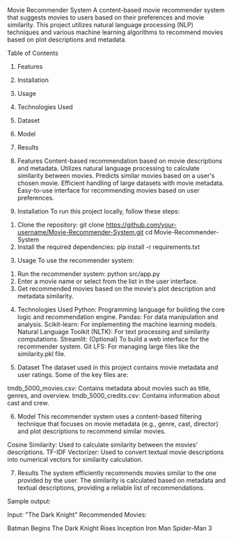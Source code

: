 Movie Recommender System
A content-based movie recommender system that suggests movies to users based on their preferences and movie similarity. This project utilizes natural language processing (NLP) techniques and various machine learning algorithms to recommend movies based on plot descriptions and metadata.

Table of Contents
  1. Features
  2. Installation
  3. Usage
  4. Technologies Used
  5. Dataset
  6. Model
  7. Results

1. Features
  Content-based recommendation based on movie descriptions and metadata.
  Utilizes natural language processing to calculate similarity between movies.
  Predicts similar movies based on a user's chosen movie.
  Efficient handling of large datasets with movie metadata.
  Easy-to-use interface for recommending movies based on user preferences.

2. Installation
To run this project locally, follow these steps:

  1) Clone the repository:
    git clone https://github.com/your-username/Movie-Recommender-System.git
    cd Movie-Recommender-System
  2) Install the required dependencies:
    pip install -r requirements.txt

3. Usage
To use the recommender system:

  1) Run the recommender system:
     python src/app.py
  2) Enter a movie name or select from the list in the user interface.
  3) Get recommended movies based on the movie's plot description and metadata similarity.

4. Technologies Used
  Python: Programming language for building the core logic and recommendation engine.
  Pandas: For data manipulation and analysis.
  Scikit-learn: For implementing the machine learning models.
  Natural Language Toolkit (NLTK): For text processing and similarity computations.
  Streamlit: (Optional) To build a web interface for the recommender system.
  Git LFS: For managing large files like the similarity.pkl file.

5. Dataset
The dataset used in this project contains movie metadata and user ratings. Some of the key files are:

tmdb_5000_movies.csv: Contains metadata about movies such as title, genres, and overview.
tmdb_5000_credits.csv: Contains information about cast and crew.

6. Model
This recommender system uses a content-based filtering technique that focuses on movie metadata (e.g., genre, cast, director) and plot descriptions to recommend similar movies.

  Cosine Similarity: Used to calculate similarity between the movies' descriptions.
  TF-IDF Vectorizer: Used to convert textual movie descriptions into numerical vectors for similarity calculation.

 7. Results
The system efficiently recommends movies similar to the one provided by the user. The similarity is calculated based on metadata and textual descriptions, providing a reliable list of recommendations.

Sample output:

Input: "The Dark Knight"
Recommended Movies:

Batman Begins
The Dark Knight Rises
Inception
Iron Man
Spider-Man 3
